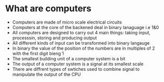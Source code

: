 # What are computers
+ Computers are made of micro scale electrical circuits 
+ Computers at the core of the backened deal in binary lanaguage i.e 1&0 
+ All computers are designed to carry out 4 main things: taking input, processsin, storing and producing output
+ All different kinds of input can be transformed into binary langauge
+ In binary the value of the position of the numbers are in multiples of 2 with the first digit bieng 1
+ The smallest building unit of a computer system is a bit
+ The output of a computer system is a signal at its smallest scale 
+ There are diffrent types of swtiches used to combine signal to manipulate the output of the CPU
